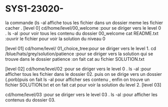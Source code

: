 # SYS1-23020-
la commande (ls -al affiche tous les fichier dans un dossier meme les fichier cacher .
[level 0]
cd/home/level/00_welcome :pour se diriger vers le level 0 .
ls -al :pour voir tous les contenu du dossier  00_welcome
cat README.txt :ouvrir le fichier pour voir la solution du niveau 0

[level 01]
cd/home/level/ 01_choice_tree:pour se diriger vers le level 1.
cd /blue/hats/grey/solution/patience :pour se diriger vers la solution qui se trouve dans le dossier patience :on fait cat au fichier SOLUTION.txt

[level 02]
cd/home/level/02 :pour se diriger vers le level 0 .
ls -al :pour afficher tous les fichier dans le dossier 02.
puis on se dirige vers un dossier (.porb)puis on fait ls -al pour afficher ses contenu ,
enfin on trouve un fichier SOLUTION.txt et on fait cat pour voir la solution du level 2.
[level 03]

cd/home/level/03 :pour se diriger vers le level 03 .
ls -al :pour afficher les contenus du dossier 03.
